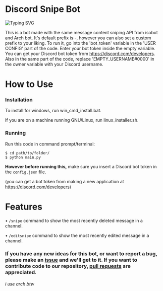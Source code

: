 # Discord Snipe Bot
![Typing SVG](https://readme-typing-svg.herokuapp.com?color=%2336BCF7&lines=You+can+snipe+message+content;You+can+editsnipe+message+content)

This is a bot made with the same message content sniping API from isobot and Arch bot.
It's default prefix is -, however you can also set a custom prefix to your liking.
To run it, go into the 'bot_token' variable in the 'USER CONFIG' part of the code. Enter your bot
token inside the empty variable. You can get your Discord bot token from https://discord.com/developers.
Also in the same part of the code, replace 'EMPTY_USERNAME#0000' in the owner variable with your Discord username.

# How to Use
### Installation
To install for windows, run win_cmd_install.bat.

If you are on a machine running GNU/Linux, run linux_installer.sh.

### Running
Run this code in command prompt/terminal:

```
$ cd path/to/folder/
$ python main.py
```

**However before running this,** make sure you insert a Discord bot token in the `config.json` file.

(you can get a bot token from making a new application at https://discord.com/developers)

# Features
• `/snipe` command to show the most recently deleted message in a channel.

• `/editsnipe` command to show the most recently edited message in a channel.

### If you have any new ideas for this bot, or want to report a bug, please make an [issue](https://github.com/notsniped/discord-snipe-bot/issues/new) and we'll get to it. If you want to contribute code to our repository, [pull requests](https://github.com/notsniped/discord-snipe-bot/pulls) are appreciated.
<h6>i use arch btw</h6>
